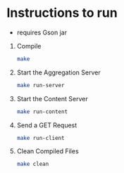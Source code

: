 # Instructions to run
- requires Gson jar

1. Compile
   ``` Bash
   make
   ```

2. Start the Aggregation Server
   ``` Bash
   make run-server
   ```

3. Start the Content Server
   ``` Bash
   make run-content
   ```

4. Send a GET Request
   ``` Bash
   make run-client
   ```

5. Clean Compiled Files
   ``` Bash
   make clean
   ```